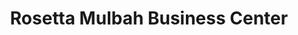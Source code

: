 ---
title: "Rosetta Mulbah Business Center"
url: /monrovia/rosetta-mulbah-business-center/
shop: video
---